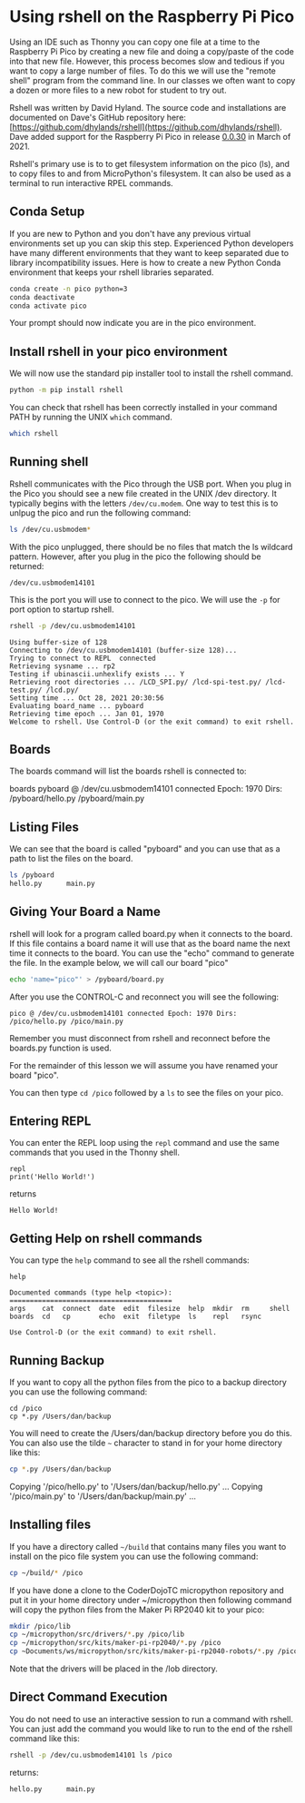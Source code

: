 # Using rshell on the Raspberry Pi Pico

Using an IDE such as Thonny you can copy one file at a time to the Raspberry Pi Pico by creating a new file and doing a copy/paste of the code into that new file.  However, this process becomes slow and tedious if you want to copy a large number of files.  To do this we will use the "remote shell" program from the command line.  In our classes we often want to copy a dozen or more files to a new robot for student to try out.

Rshell was written by David Hyland.  The source code and installations are documented on Dave's GitHub repository here: [https://github.com/dhylands/rshell](https://github.com/dhylands/rshell).  Dave added support for the Raspberry Pi Pico in release [0.0.30](https://github.com/dhylands/rshell/releases/tag/v0.0.30) in March of 2021.

Rshell's primary use is to to get filesystem information on the pico (ls), and to copy files to and from MicroPython's filesystem.  It can also be used as a terminal to run interactive RPEL commands.


## Conda Setup

If you are new to Python and you don't have any previous virtual environments set up you can skip this step.  Experienced Python developers have many different environments that they want to keep separated due to library incompatibility issues.  Here is how to create a new Python Conda environment that keeps your rshell libraries separated.

```sh
conda create -n pico python=3
conda deactivate
conda activate pico
```

Your prompt should now indicate you are in the pico environment.

## Install rshell in your pico environment
We will now use the standard pip installer tool to install the rshell command.

```sh
python -m pip install rshell
```

You can check that rshell has been correctly installed in your command PATH by running the UNIX ```which``` command.

```sh
which rshell
```

## Running shell

Rshell communicates with the Pico through the USB port.  When you plug in the Pico you should see a new file created in the UNIX /dev directory.  It typically begins with the letters ```/dev/cu.modem```.  One way to test this is to unlpug the pico and run the following command:

```sh
ls /dev/cu.usbmodem*
```
With the pico unplugged, there should be no files that match the ls wildcard pattern.  However, after you plug in the pico the following should be returned:

```
/dev/cu.usbmodem14101
```

This is the port you will use to connect to the pico.  We will use the ```-p``` for port option to startup rshell.

```sh
rshell -p /dev/cu.usbmodem14101
```

```
Using buffer-size of 128
Connecting to /dev/cu.usbmodem14101 (buffer-size 128)...
Trying to connect to REPL  connected
Retrieving sysname ... rp2
Testing if ubinascii.unhexlify exists ... Y
Retrieving root directories ... /LCD_SPI.py/ /lcd-spi-test.py/ /lcd-test.py/ /lcd.py/
Setting time ... Oct 28, 2021 20:30:56
Evaluating board_name ... pyboard
Retrieving time epoch ... Jan 01, 1970
Welcome to rshell. Use Control-D (or the exit command) to exit rshell.
```

## Boards

The boards command will list the boards rshell is connected to:

boards
pyboard @ /dev/cu.usbmodem14101 connected Epoch: 1970 Dirs: /pyboard/hello.py /pyboard/main.py

## Listing Files

We can see that the board is called "pyboard" and you can use that as a path to list the files on the board.

```sh
ls /pyboard
hello.py      main.py
```

## Giving Your Board a Name

rshell will look for a program called board.py when it connects to the board.  If this file contains a board name it will use that as the board name the next time it connects to the board.  You can use the "echo" command to generate the file.  In the example below, we will call our board "pico"

```sh
echo 'name="pico"' > /pyboard/board.py
```

After you use the CONTROL-C and reconnect you will see the following:

```
pico @ /dev/cu.usbmodem14101 connected Epoch: 1970 Dirs: /pico/hello.py /pico/main.py
```

Remember you must disconnect from rshell and reconnect before the boards.py function is used.

For the remainder of this lesson we will assume you have renamed your board "pico".

You can then type ```cd /pico``` followed by a ```ls``` to see the files on your pico.

## Entering REPL
You can enter the REPL loop using the ```repl``` command and use the same commands that you used in the Thonny shell.

```
repl
print('Hello World!')
```

returns

```
Hello World!
```

## Getting Help on rshell commands

You can type the ```help``` command to see all the rshell commands:

```
help

Documented commands (type help <topic>):
========================================
args    cat  connect  date  edit  filesize  help  mkdir  rm     shell
boards  cd   cp       echo  exit  filetype  ls    repl   rsync

Use Control-D (or the exit command) to exit rshell.
```

## Running Backup

If you want to copy all the python files from the pico to a backup directory you can use the following command:

```
cd /pico
cp *.py /Users/dan/backup
```

You will need to create the /Users/dan/backup directory before you do this.  You can also use the tilde ```~``` character to stand in for your home directory like this:

```sh
cp *.py /Users/dan/backup
```

Copying '/pico/hello.py' to '/Users/dan/backup/hello.py' ...
Copying '/pico/main.py' to '/Users/dan/backup/main.py' ...

## Installing files

If you have a directory called ```~/build``` that contains many files you want to install on the pico file system you can use the following command:

```sh
cp ~/build/* /pico
```

If you have done a clone to the CoderDojoTC micropython repository and put it in your home directory under ~/micropython then following command will copy the python files from the Maker Pi RP2040 kit to your pico:

```sh
mkdir /pico/lib
cp ~/micropython/src/drivers/*.py /pico/lib
cp ~/micropython/src/kits/maker-pi-rp2040/*.py /pico
cp ~Documents/ws/micropython/src/kits/maker-pi-rp2040-robots/*.py /pico/lib
```

Note that the drivers will be placed in the /lob directory.

## Direct Command Execution

You do not need to use an interactive session to run a command with rshell.  You can just add the command you would like to run to the end of the rshell command like this:

```sh
rshell -p /dev/cu.usbmodem14101 ls /pico
```

returns:

```
hello.py      main.py
```

